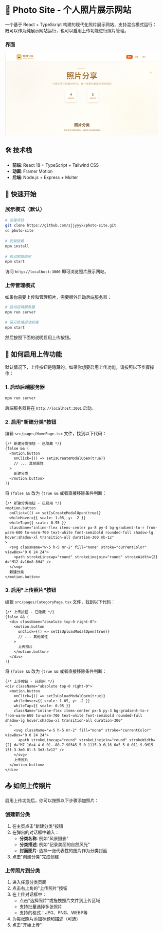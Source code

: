 # 📸 Photo Site - 个人照片展示网站

一个基于 React + TypeScript 构建的现代化照片展示网站，支持混合模式运行：既可以作为纯展示网站运行，也可以启用上传功能进行照片管理。

### 界面

![网站界面截图](docs/website-screenshot.png)

## 🛠️ 技术栈

- **前端**: React 18 + TypeScript + Tailwind CSS
- **动画**: Framer Motion
- **后端**: Node.js + Express + Multer

## 🚀 快速开始

### 展示模式（默认）

```bash
# 克隆项目
git clone https://github.com/zjjyyyk/photo-site.git
cd photo-site

# 安装依赖
npm install

# 启动前端应用
npm start
```

访问 `http://localhost:3000` 即可浏览照片展示网站。

### 上传管理模式

如果你需要上传和管理照片，需要额外启动后端服务器：

```bash
# 启动后端服务器
npm run server

# 另开终端启动前端
npm start
```

然后按照下面的说明启用上传按钮。

## 🔧 如何启用上传功能

默认情况下，上传按钮是隐藏的。如果你想要启用上传功能，请按照以下步骤操作：

### 1. 启动后端服务器

```bash
npm run server
```

后端服务器将在 `http://localhost:3001` 启动。

### 2. 启用"新建分类"按钮

编辑 `src/pages/HomePage.tsx` 文件，找到以下代码：

```tsx
{/* 新建分类按钮 - 已隐藏 */}
{false && (
  <motion.button
    onClick={() => setIsCreateModalOpen(true)}
    // ... 其他属性
  >
    新建分类
  </motion.button>
)}
```

将 `{false &&` 改为 `{true &&` 或者直接移除条件判断：

```tsx
{/* 新建分类按钮 - 已启用 */}
<motion.button
  onClick={() => setIsCreateModalOpen(true)}
  whileHover={{ scale: 1.05, y: -2 }}
  whileTap={{ scale: 0.95 }}
  className="inline-flex items-center px-8 py-4 bg-gradient-to-r from-warm-600 to-warm-700 text-white font-semibold rounded-full shadow-lg hover:shadow-xl transition-all duration-300 mb-12"
>
  <svg className="w-5 h-5 mr-2" fill="none" stroke="currentColor" viewBox="0 0 24 24">
    <path strokeLinecap="round" strokeLinejoin="round" strokeWidth={2} d="M12 4v16m8-8H4" />
  </svg>
  新建分类
</motion.button>
```

### 3. 启用"上传照片"按钮

编辑 `src/pages/CategoryPage.tsx` 文件，找到以下代码：

```tsx
{/* 上传按钮 - 已隐藏 */}
{false && (
  <div className="absolute top-0 right-0">
    <motion.button
      onClick={() => setIsUploadModalOpen(true)}
      // ... 其他属性
    >
      上传照片
    </motion.button>
  </div>
)}
```

将 `{false &&` 改为 `{true &&` 或者直接移除条件判断：

```tsx
{/* 上传按钮 - 已启用 */}
<div className="absolute top-0 right-0">
  <motion.button
    onClick={() => setIsUploadModalOpen(true)}
    whileHover={{ scale: 1.05, y: -2 }}
    whileTap={{ scale: 0.95 }}
    className="inline-flex items-center px-6 py-3 bg-gradient-to-r from-warm-600 to-warm-700 text-white font-semibold rounded-full shadow-lg hover:shadow-xl transition-all duration-300"
  >
    <svg className="w-5 h-5 mr-2" fill="none" stroke="currentColor" viewBox="0 0 24 24">
      <path strokeLinecap="round" strokeLinejoin="round" strokeWidth={2} d="M7 16a4 4 0 01-.88-7.903A5 5 0 1115.9 6L16 6a5 5 0 011 9.9M15 13l-3-3m0 0l-3 3m3-3v12" />
    </svg>
    上传照片
  </motion.button>
</div>
```

## 📤 如何上传照片

启用上传功能后，你可以按照以下步骤添加照片：

### 创建新分类

1. 在主页点击"新建分类"按钮
2. 在弹出的对话框中输入：
   - **分类名称**: 例如"风景摄影"
   - **分类描述**: 例如"记录美丽的自然风光"
   - **封面图片**: 选择一张代表性的图片作为分类封面
3. 点击"创建分类"完成创建

### 上传照片到分类

1. 进入任意分类页面
2. 点击右上角的"上传照片"按钮
3. 在上传对话框中：
   - 点击"选择照片"或拖拽照片文件到上传区域
   - 支持批量选择多张照片
   - 支持的格式：JPG、PNG、WEBP等
4. 为每张照片添加标题和描述（可选）
5. 点击"开始上传"

